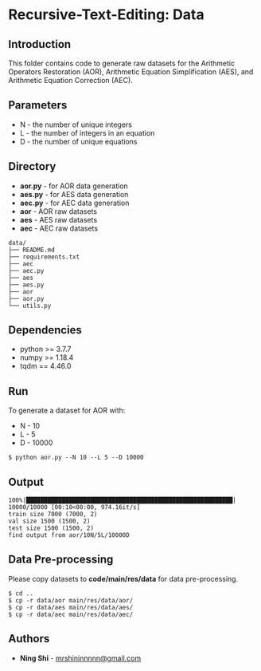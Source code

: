 # Recursive-Text-Editing: Data

## Introduction
This folder contains code to generate raw datasets for the Arithmetic Operators Restoration (AOR), Arithmetic Equation Simplification (AES), and Arithmetic Equation Correction (AEC).

## Parameters
+ N - the number of unique integers
+ L - the number of integers in an equation
+ D - the number of unique equations

## Directory
+ **aor.py** - for AOR data generation
+ **aes.py** - for AES data generation
+ **aec.py** - for AEC data generation
+ **aor** - AOR raw datasets
+ **aes** - AES raw datasets
+ **aec** - AEC raw datasets
```
data/
├── README.md
├── requirements.txt
├── aec
├── aec.py
├── aes
├── aes.py
├── aor
├── aor.py
└── utils.py
```

## Dependencies
+ python >= 3.7.7
+ numpy >= 1.18.4
+ tqdm == 4.46.0

## Run
To generate a dataset for AOR with:
+ N - 10
+ L - 5
+ D - 10000
```
$ python aor.py --N 10 --L 5 --D 10000
```

## Output
```
100%|██████████████████████████████████████████████████████████| 10000/10000 [00:10<00:00, 974.16it/s]
train size 7000 (7000, 2)
val size 1500 (1500, 2)
test size 1500 (1500, 2)
find output from aor/10N/5L/10000D
```

## Data Pre-processing
Please copy datasets to **code/main/res/data** for data pre-processing.
```
$ cd ..
$ cp -r data/aor main/res/data/aor/
$ cp -r data/aes main/res/data/aes/
$ cp -r data/aec main/res/data/aec/
```

## Authors
* **Ning Shi** - mrshininnnnn@gmail.com